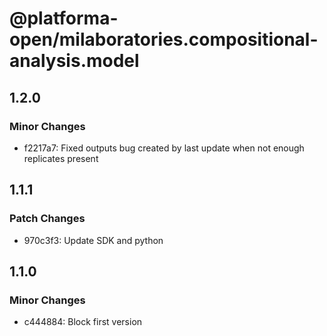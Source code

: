 # @platforma-open/milaboratories.compositional-analysis.model

## 1.2.0

### Minor Changes

- f2217a7: Fixed outputs bug created by last update when not enough replicates present

## 1.1.1

### Patch Changes

- 970c3f3: Update SDK and python

## 1.1.0

### Minor Changes

- c444884: Block first version
